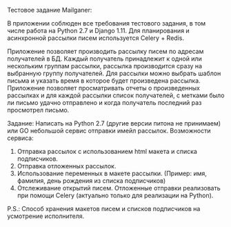 Тестовое задание Mailganer:

В приложении соблюден все требования тестового задания,
в том числе работа на Python 2.7 и Django 1.11.
Для планирования и асинхронной рассылки писем используется Celery + Redis.

Приложение позволяет производить рассылку писем по адресам получателей в БД.
Каждый получатель принадлежит к одной или нескольким группам рассылки, рассылка производится 
сразу на выбранную группу получателей. Для рассылки можно выбрать шаблон письма и указать время 
в которое будет произведена рассылка. 
Приложение позволяет просматривать отчеты о произведенных рассылках и для каждой рассылки 
список получателей, с метками было ли письмо удачно отправлено и когда получатель последний раз
просмотрел письмо.



Задание:
Написать на Python 2.7 (другие версии питона не принимаем) или GO небольшой сервис отправки имейл рассылок.
Возможности сервиса:
 1. Отправка рассылок с использованием html макета и списка подписчиков.
 2. Отправка отложенных рассылок.
 3. Использование переменных в макете рассылки. (Пример: имя, фамилия, день рождения из списка подписчиков)
 4. Отслеживание открытий писем.
Отложенные отправки реализовать при помощи Celery (актуально только для реализации на Python).

P.S.: Способ хранения макетов писем и списков подписчиков на усмотрение исполнителя.


